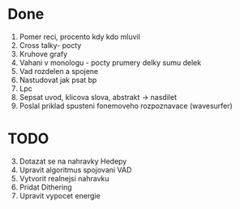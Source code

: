 # Done
1. Pomer reci, procento kdy kdo mluvil  
2. Cross talky- pocty
3. Kruhove grafy
4. Vahani v monologu - pocty prumery delky sumu delek
5. Vad rozdelen a spojene
6. Nastudovat jak psat bp
7. Lpc
8. Sepsat uvod, klicova slova, abstrakt -> nasdilet
9. Poslal priklad spusteni fonemoveho rozpoznavace (wavesurfer) 

# TODO
3. Dotazat se na nahravky Hedepy
4. Upravit algoritmus spojovani VAD
5. Vytvorit realnejsi nahravku
6. Pridat Dithering
7. Upravit vypocet energie